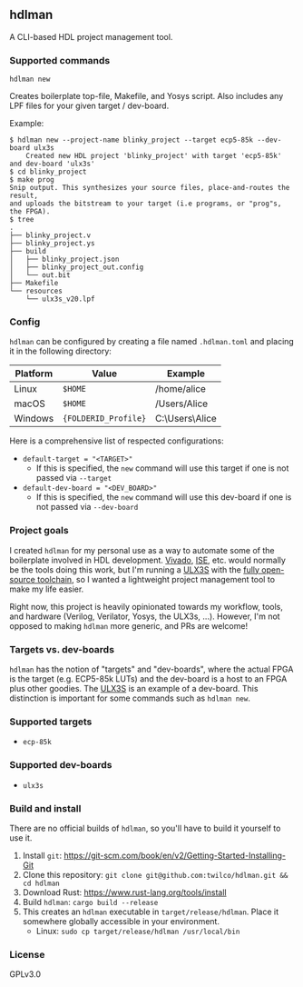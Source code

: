 ## hdlman

A CLI-based HDL project management tool.

### Supported commands

`hdlman new`

Creates boilerplate top-file, Makefile, and Yosys script.  Also includes any LPF files for your given target / dev-board.

Example:

```
$ hdlman new --project-name blinky_project --target ecp5-85k --dev-board ulx3s
    Created new HDL project 'blinky_project' with target 'ecp5-85k' and dev-board 'ulx3s'
$ cd blinky_project
$ make prog
Snip output. This synthesizes your source files, place-and-routes the result,
and uploads the bitstream to your target (i.e programs, or "prog"s, the FPGA).
$ tree
.
├── blinky_project.v
├── blinky_project.ys
├── build
│   ├── blinky_project.json
│   ├── blinky_project_out.config
│   └── out.bit
├── Makefile
└── resources
    └── ulx3s_v20.lpf
```

### Config

`hdlman` can be configured by creating a file named `.hdlman.toml` and placing it in the following directory: 

|Platform | Value                | Example        |
| ------- | -------------------- | -------------- |
| Linux   | `$HOME`              | /home/alice    |
| macOS   | `$HOME`              | /Users/Alice   |
| Windows | `{FOLDERID_Profile}` | C:\Users\Alice |

Here is a comprehensive list of respected configurations:
* `default-target = "<TARGET>"`
    * If this is specified, the `new` command will use this target if one is not passed via `--target`
* `default-dev-board = "<DEV_BOARD>"`
    * If this is specified, the `new` command will use this dev-board if one is not passed via `--dev-board`

### Project goals

I created `hdlman` for my personal use as a way to automate some of the boilerplate involved in HDL
development.  [Vivado](https://www.xilinx.com/products/design-tools/vivado.html),
[ISE](https://www.xilinx.com/products/design-tools/ise-design-suite.html), etc. would normally be the tools doing this work, but I'm
running a [ULX3S](https://radiona.org/ulx3s/) with the [fully open-source toolchain](https://github.com/ulx3s/ulx3s-toolchain),
so I wanted a lightweight project management tool to make my life easier.

Right now, this project is heavily opinionated towards my workflow, tools, and hardware (Verilog, Verilator, Yosys, the ULX3s, ...).
However, I'm not opposed to making `hdlman` more generic, and PRs are welcome!

### Targets vs. dev-boards

`hdlman` has the notion of "targets" and "dev-boards", where the actual FPGA is the target (e.g. ECP5-85k LUTs) and the
dev-board is a host to an FPGA plus other goodies.  The [ULX3S](https://radiona.org/ulx3s/) is an example of a dev-board.
This distinction is important for some commands such as `hdlman new`.


### Supported targets

* `ecp-85k`

### Supported dev-boards

* `ulx3s`

### Build and install

There are no official builds of `hdlman`, so you'll have to build it yourself to use it.

1. Install `git`: https://git-scm.com/book/en/v2/Getting-Started-Installing-Git
1. Clone this repository: `git clone git@github.com:twilco/hdlman.git && cd hdlman`
1. Download Rust: https://www.rust-lang.org/tools/install
1. Build `hdlman`: `cargo build --release`
1. This creates an `hdlman` executable in `target/release/hdlman`.  Place it somewhere globally accessible in your environment.
    * Linux: `sudo cp target/release/hdlman /usr/local/bin`
    
### License

GPLv3.0